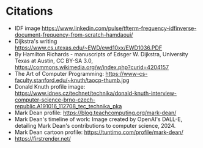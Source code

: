 # Citations 

- IDF image https://www.linkedin.com/pulse/tfterm-frequency-idfinverse-document-frequency-from-scratch-hamdaoui/
- Dijkstra's writing https://www.cs.utexas.edu/~EWD/ewd10xx/EWD1036.PDF
- By Hamilton Richards - manuscripts of Edsger W. Dijkstra, University Texas at Austin, CC BY-SA 3.0, https://commons.wikimedia.org/w/index.php?curid=4204157
- The Art of Computer Programming: https://www-cs-faculty.stanford.edu/~knuth/taocp-thumb.jpg
- Donald Knuth profile image: https://www.idnes.cz/technet/technika/donald-knuth-interview-computer-science-brno-czech-republic.A191016_112708_tec_technika_pka
- Mark Dean profile: https://blog.teachcomputing.org/mark-dean/
- Mark Dean's timeline of work: Image created by OpenAI's DALL-E, detailing Mark Dean's contributions to computer science, 2024.
- Mark Dean cartoon profile: https://tuntimo.com/profile/mark-dean/
- https://firstrender.net/
